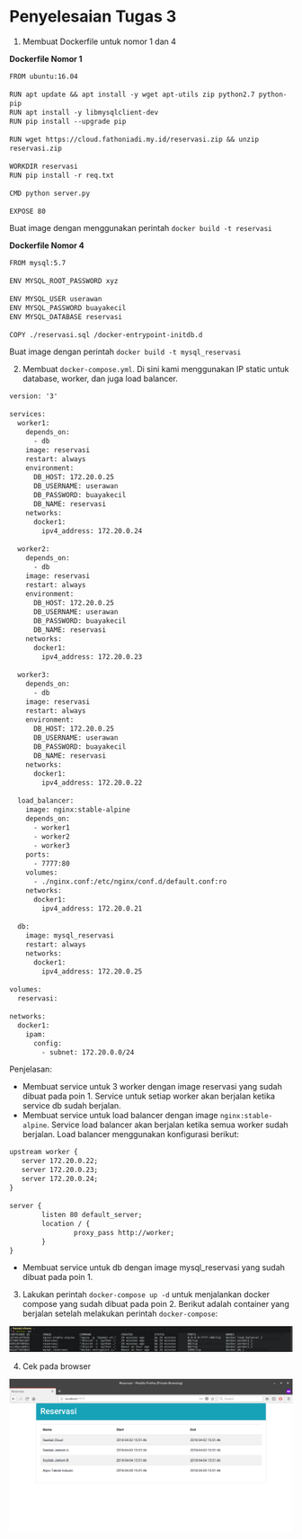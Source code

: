 # Penyelesaian Tugas 3

1. Membuat Dockerfile untuk nomor 1 dan 4

__Dockerfile Nomor 1__
```
FROM ubuntu:16.04

RUN apt update && apt install -y wget apt-utils zip python2.7 python-pip
RUN apt install -y libmysqlclient-dev
RUN pip install --upgrade pip

RUN wget https://cloud.fathoniadi.my.id/reservasi.zip && unzip reservasi.zip

WORKDIR reservasi
RUN pip install -r req.txt

CMD python server.py

EXPOSE 80
```

Buat image dengan menggunakan perintah 
`docker build -t reservasi`


__Dockerfile Nomor 4__
```
FROM mysql:5.7

ENV MYSQL_ROOT_PASSWORD xyz

ENV MYSQL_USER userawan
ENV MYSQL_PASSWORD buayakecil
ENV MYSQL_DATABASE reservasi

COPY ./reservasi.sql /docker-entrypoint-initdb.d
```

Buat image dengan perintah
`docker build -t mysql_reservasi`

2. Membuat `docker-compose.yml`. Di sini kami menggunakan IP static untuk database, worker, dan juga load balancer.
```
version: '3'

services:
  worker1:
    depends_on:
      - db
    image: reservasi
    restart: always
    environment:
      DB_HOST: 172.20.0.25
      DB_USERNAME: userawan
      DB_PASSWORD: buayakecil
      DB_NAME: reservasi
    networks:
      docker1:
        ipv4_address: 172.20.0.24
  
  worker2:
    depends_on:
      - db
    image: reservasi
    restart: always
    environment:
      DB_HOST: 172.20.0.25
      DB_USERNAME: userawan
      DB_PASSWORD: buayakecil
      DB_NAME: reservasi
    networks:
      docker1:
        ipv4_address: 172.20.0.23
  
  worker3:
    depends_on:
      - db
    image: reservasi
    restart: always
    environment:
      DB_HOST: 172.20.0.25
      DB_USERNAME: userawan
      DB_PASSWORD: buayakecil
      DB_NAME: reservasi
    networks:
      docker1:
        ipv4_address: 172.20.0.22

  load_balancer:
    image: nginx:stable-alpine
    depends_on:
      - worker1
      - worker2
      - worker3
    ports:
      - 7777:80
    volumes: 
      - ./nginx.conf:/etc/nginx/conf.d/default.conf:ro
    networks:
      docker1:
        ipv4_address: 172.20.0.21

  db:
    image: mysql_reservasi
    restart: always
    networks:
      docker1:
        ipv4_address: 172.20.0.25

volumes:
  reservasi:

networks:
  docker1:
    ipam:
      config:
        - subnet: 172.20.0.0/24
```

Penjelasan:
- Membuat service untuk 3 worker dengan image reservasi yang sudah dibuat pada poin 1. Service untuk setiap worker akan berjalan ketika service db sudah berjalan.
- Membuat service untuk load balancer dengan image `nginx:stable-alpine`. Service load balancer akan berjalan ketika semua worker sudah berjalan. Load balancer menggunakan konfigurasi berikut:
```
upstream worker {
   server 172.20.0.22;
   server 172.20.0.23;
   server 172.20.0.24;
}

server {
        listen 80 default_server;
        location / {
                proxy_pass http://worker;
        }
}
```

- Membuat service untuk db dengan image mysql_reservasi yang sudah dibuat pada poin 1.

3. Lakukan perintah `docker-compose up -d` untuk menjalankan docker compose yang sudah dibuat pada poin 2. Berikut adalah container yang berjalan setelah melakukan perintah `docker-compose`:

![container](images/container.png)


4. Cek pada browser

![web](images/web.png)